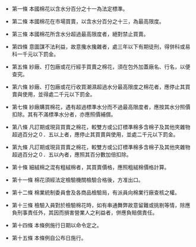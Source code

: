 * 第一條 本國棉花以含水分百分之十一為法定標準。

* 第二條 本國棉花在市場買賣，以含水分百分之十三，為最高限度。

* 第三條 本國棉花所含水分超過最高限度者，絕對禁止買賣。

* 第四條 意圖謀不法利益，故意攙水攙雜者，處三年以下有期徒刑，得併科或易科一千元以下罰金。

* 第五條 紗廠、打包廠或花行經手買賣之棉花，須在包外加蓋廠名、行名，以便查究。

* 第六條 紗廠、打包廠或花行收買潮濕超過水分最高限度之棉花者，應停止其買賣與使用，並得處二千元以下罰金。

* 第七條 紗廠購買棉花，遇有超過標準水分而不過最高限度者，應按其水分照價扣除。其有不滿標準水分者，亦應照價補償。

* 第八條 凡訂期或現貨買賣之棉花，較雙方或公訂標準棉多含棉子及其他夾雜物超過百分之０．五以上者，應停止其買賣與使用，並處二千元以下罰金。

* 第九條 凡訂期或現貨買賣之棉花，較雙方或公訂標準棉多含棉子及其他夾雜物超過百分之０．五以內者，應照其百分數加倍扣除。

* 第十條 細絨棉之混有粗絨棉者，其買賣價格，應照粗絨棉價格計算。

* 第十一條 棉花須經法定檢驗機關檢驗合格後，方准出口。

* 第十二條 棉業統制委員會及各商品檢驗局，有派員向棉業行廠查核之權。

* 第十三條 檢驗入員對於檢驗棉花時，如有串通舞弊故意留難或挑剔等情，除應負刑事責任外，其因而損害營業人之利益者，併應負賠償責任。

* 第十四條 本條例施行日期以命令定之。

* 第十五條 本條例自公布日施行。

